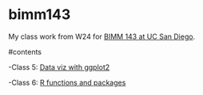 # bimm143
My class work from W24 for [BIMM 143 at UC San Diego](https://liliajimenez21.github.io/bimm143/).

#contents

-Class 5: [Data viz with ggplot2]()

-Class 6: [R functions and packages]()
